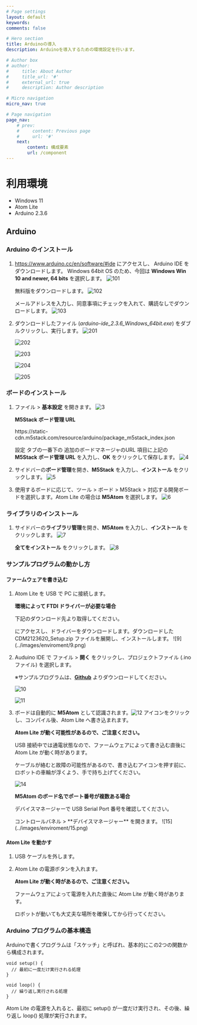 ```yaml
---
# Page settings
layout: default
keywords:
comments: false

# Hero section
title: Arduinoの導入
description: Arduinoを導入するための環境設定を行います。

# Author box
# author:
#     title: About Author
#     title_url: '#'
#     external_url: true
#     description: Author description

# Micro navigation
micro_nav: true

# Page navigation
page_nav:
    # prev:
    #     content: Previous page
    #     url: '#'
    next:
        content: 構成要素
        url: /component
---
```


# 利用環境
- Windows 11
- Atom Lite
- Arduino 2.3.6

## Arduino
### Arduino のインストール
1. <https://www.arduino.cc/en/software/#ide> にアクセスし、 Arduino IDE をダウンロードします。 Windows 64bit OS のため、今回は **Windows Win 10 and newer, 64 bits** を選択します。
    ![101](../images/enviroment/101.png)

    無料版をダウンロードします。
    ![102](../images/enviroment/102.png)

    メールアドレスを入力し、同意事項にチェックを入れて、購読なしでダウンロードします。
    ![103](../images/enviroment/103.png)

2. ダウンロードしたファイル (*arduino-ide_2.3.6_Windows_64bit.exe*) をダブルクリックし、実行します。
    ![201](../images/enviroment/201.png)

    ![202](../images/enviroment/202.png)

    ![203](../images/enviroment/203.png)

    ![204](../images/enviroment/204.png)

    ![205](../images/enviroment/205.png)


### ボードのインストール
1. ファイル > **基本設定** を開きます。
    ![3](../images/enviroment/3.png)

    <div class="callout callout--info">
        <p><strong>M5Stack ボード管理 URL</strong></p>
        <p>https://static-cdn.m5stack.com/resource/arduino/package_m5stack_index.json</p>
    </div>
    
    設定 タブの一番下の 追加のボードマネージャのURL 項目に上記の **M5Stack ボード管理 URL** を入力し、**OK** をクリックして保存します。
    ![4](../images/enviroment/4.png)

2. サイドバーの**ボード管理**を開き、**M5Stack** を入力し、**インストール** をクリックします。
    ![5](../images/enviroment/5.png)

3. 使用するボードに応じて、ツール > ボード > M5Stack > 対応する開発ボードを選択します。Atom Lite の場合は **M5Atom** を選択します。
    ![6](../images/enviroment/6.png)

### ライブラリのインストール
1. サイドバーの**ライブラリ管理**を開き、**M5Atom** を入力し、**インストール** をクリックします。
    ![7](../images/enviroment/7.png)

    **全てをインストール** をクリックします。
    ![8](../images/enviroment/8.png)

### サンプルプログラムの動かし方

#### ファームウェアを書き込む
1. Atom Lite を USB で PC に接続します。

    <div class="callout callout--info">
        <strong><p>環境によって FTDI ドライバーが必要な場合</p></strong>
        <p>下記のダウンロード先より取得してください。</p>
    </div>
    <https://ftdichip.com/drivers/vcp-drivers/> にアクセスし、ドライバーをダウンロードします。ダウンロードした CDM2123620_Setup.zip ファイルを展開し、インストールします。
    ![9](../images/enviroment/9.png)

2. Auduino IDE で ファイル > **開く** をクリックし、プロジェクトファイル (.ino ファイル) を選択します。

    ※サンプルプログラムは、**[Github](https://github.com/LifeTechRobotics/developwitharduino_projects)** よりダウンロードしてください。

    ![10](../images/enviroment/10.png)

    ![11](../images/enviroment/11.png)

3. ボードは自動的に **M5Atom** として認識されます。![12](../images/enviroment/upload.png) アイコンをクリックし、コンパイル後、Atom Lite へ書き込まれます。
    <div class="callout callout--danger">
        <p><strong>Atom Lite が動く可能性があるので、ご注意ください。</strong></p>
        <p>USB 接続中では通電状態なので、ファームウェアによって書き込む直後に Atom Lite が動く時があります。</p>
        <p>ケーブルが絡むと故障の可能性があるので、書き込むアイコンを押す前に、ロボットの車輪が浮くよう、手で持ち上げてください。</p>
    </div>

    ![14](../images/enviroment/14.png)

    <div class="callout callout--info">
        <strong><p>M5Atom のボード名でポート番号が複数ある場合</p></strong>
        <p>デバイスマネージャーで USB Serial Port 番号を確認してください。</p>
    </div>
    コントロールバネル > **デバイスマネージャー** を開きます。
    ![15](../images/enviroment/15.png)

#### Atom Lite を動かす
1. USB ケーブルを外します。

2. Atom Lite の電源ボタンを入れます。
    <div class="callout callout--danger">
        <p><strong>Atom Lite が動く時があるので、ご注意ください。</strong></p>
        <p>ファームウェアによって電源を入れた直後に Atom Lite が動く時があります。</p>
        <p>ロボットが動いても大丈夫な場所を確保してから行ってください。</p>
    </div>

### Arduino プログラムの基本構造
Arduinoで書くプログラムは「スケッチ」と呼ばれ、基本的にこの2つの関数から構成されます。
```
void setup() {
  // 最初に一度だけ実行される処理
}

void loop() {
  // 繰り返し実行される処理
}
```
Atom Lite の電源を入れると、最初に setup() が一度だけ実行され、その後、繰り返し loop() 処理が実行されます。